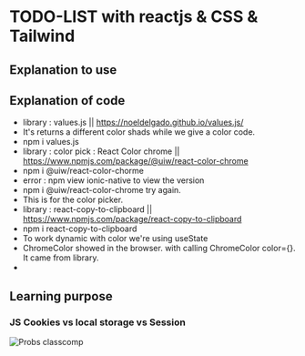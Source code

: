 # TODO-LIST with reactjs & CSS & Tailwind

## Explanation to use



## Explanation of code

- library : values.js || https://noeldelgado.github.io/values.js/
- It's returns a different color shads while we give a color code.
- npm i values.js
- library : color pick : React Color chrome || https://www.npmjs.com/package/@uiw/react-color-chrome
- npm i @uiw/react-color-chorme
- error : npm view ionic-native to view the version
- npm i @uiw/react-color-chrome try again.
- This is for the color picker.
- library : react-copy-to-clipboard || https://www.npmjs.com/package/react-copy-to-clipboard
- npm i react-copy-to-clipboard
- To work dynamic with color we're using useState
- ChromeColor showed in the browser. with calling ChromeColor color={}. It came from library.
- 
 

## Learning purpose

### JS Cookies vs local storage vs Session





![Probs classcomp](public/asset/Storage_working.PNG)





